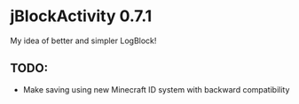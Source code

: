 jBlockActivity 0.7.1
==============

My idea of better and simpler LogBlock!

## TODO: 
* Make saving using new Minecraft ID system with backward compatibility